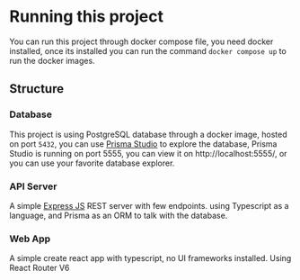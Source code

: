 # Running this project

You can run this project through docker compose file, you need docker installed, once its installed you can run the command `docker compose up` to run the docker images.

## Structure

### Database

This project is using PostgreSQL database through a docker image, hosted on port `5432`, you can use [Prisma Studio](https://www.prisma.io/studio) to explore the database, Prisma Studio is running on port 5555, you can view it on http://localhost:5555/, or you can use your favorite database explorer.

### API Server

A simple [Express JS](https://expressjs.com/) REST server with few endpoints. using Typescript as a language, and Prisma as an ORM to talk with the database.


### Web App
A simple create react app with typescript, no UI frameworks installed. Using React Router V6
